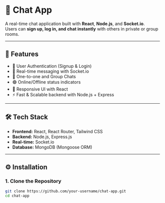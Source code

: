 # 💬 Chat App

A real-time chat application built with **React**, **Node.js**, and **Socket.io**.  
Users can **sign up, log in, and chat instantly** with others in private or group rooms.

---

## 🚀 Features
- 🔐 User Authentication (Signup & Login)
- 💬 Real-time messaging with Socket.io
- 👥 One-to-one and Group Chats
- 🟢 Online/Offline status indicators
- 📱 Responsive UI with React
- ⚡ Fast & Scalable backend with Node.js + Express

---

## 🛠️ Tech Stack
- **Frontend:** React, React Router, Tailwind CSS  
- **Backend:** Node.js, Express.js  
- **Real-time:** Socket.io  
- **Database:** MongoDB (Mongoose ORM)  

---


## ⚙️ Installation

### 1. Clone the Repository
```bash
git clone https://github.com/your-username/chat-app.git
cd chat-app



